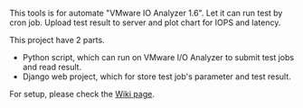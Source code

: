 This tools is for automate "VMware IO Analyzer 1.6". Let it can run test by cron job. Upload test result to server and plot chart for IOPS and latency.

This project have 2 parts.
 - Python script, which can run on VMware I/O Analyzer to submit test jobs and read result.
 - Django web project, which for store test job's parameter and test result.

For setup, please check the [Wiki page](https://github.com/alantang888/VMware-IO-Analyzer-Management-Tools/wiki). 
